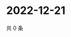 # 2022-12-21

共 0 条

<!-- BEGIN WEIBO -->
<!-- 最后更新时间 Wed Dec 21 2022 05:12:16 GMT+0800 (China Standard Time) -->

<!-- END WEIBO -->
